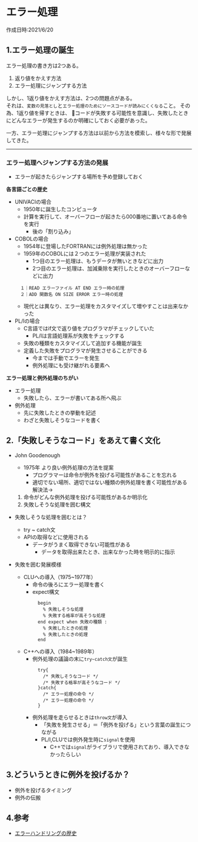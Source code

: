 # エラー処理
作成日時:2021/6/20


## 1.エラー処理の誕生

エラー処理の書き方は2つある。

1. 返り値をかえす方法
2. エラー処理にジャンプする方法

しかし、1返り値をかえす方法は、2つの問題点がある。   
それは、`変数の見落とし`と`エラー処理のためにソースコードが読みにくくなる`こと。
その為、1返り値を帰すときは、
👀コードが失敗する可能性を意識し、失敗したときにどんなエラーが発生するのか明確にしておく必要があった。

一方、エラー処理にジャンプする方法は以前から方法を模索し、様々な形で発展してきた。

---

### エラー処理へジャンプする方法の発展

* エラーが起きたらジャンプする場所を予め登録しておく

**各言語ごとの歴史**
* UNIVACIの場合
  * 1950年に誕生したコンピュータ
  * 計算を実行して、オーバーフローが起きたら000番地に置いてある命令を実行
    * 後の「割り込み」
* COBOLの場合
  * 1954年に登場したFORTRANには例外処理は無かった
  * 1959年のCOBOLには２つのエラー処理が実装された
    * 1つ目のエラー処理は、もうデータが無いときなどに出力
    * 2つ目のエラー処理は、加減乗除を実行したときのオーバーフローなどに出力
  ```
    １｜READ エラーファイル AT END エラー時の処理
    ２｜ADD 関数名 ON SIZE ERROR エラー時の処理
  ```
  * 現代とは異なり、エラー処理をカスタマイズして増やすことは出来なかった
* PL/Iの場合
  * C言語ではif文で返り値をプログラマがチェックしていた
    * PL/Iは言語処理系が失敗をチェックする
  * 失敗の種類をカスタマイズして追加する機能が誕生
  * 定義した失敗をプログラマが発生させることができる
    * 今までは手動でエラーを発生
    * 例外処理にも受け継がれる要素へ

**エラー処理と例外処理のちがい**
- エラー処理
  - 失敗したら、エラーが書いてある所へ飛ぶ
- 例外処理
  - 先に失敗したときの挙動を記述
  - わざと失敗しそうなコードを書く

## 2.「失敗しそうなコード」をあえて書く文化
* John Goodenough
  * 1975年 より良い例外処理の方法を提案
    * プログラマーは命令が例外を投げる可能性があることを忘れる
    * 適切でない場所、適切ではない種類の例外処理を書く可能性がある
  解決法→
  1. 命令がどんな例外処理を投げる可能性があるか明示化
  2. 失敗しそうな処理を囲む構文

* 失敗しそうな処理を囲むとは？
  * try ~ catch文
  * APIの取得などに使用される
    * データがうまく取得できない可能性がある
      * データを取得出来たとき、出来なかった時を明示的に指示


* 失敗を囲む発展模様
  * CLUへの導入（1975~1977年）
    * 命令の後ろにエラー処理を書く
    * expect構文
      ```
        begin
          % 失敗しそうな処理
          % 失敗する格率が高そうな処理
        end expect when 失敗の種類 :
          % 失敗したときの処理
          % 失敗したときの処理
        end
      ```
  * C++への導入（1984~1989年）
    * 例外処理の議論の末に`try~catch文`が誕生
      ```
        try{
          /* 失敗しそうなコード */
          /* 失敗する格率が高そうなコード */
        }catch{
          /* エラー処理の命令 */
          /* エラー処理の命令 */
        }
      ```
    * 例外処理を走らせるときは`throw文`が導入
      * 「失敗を発生させる」＝「例外を投げる」という言葉の誕生につながる
      * PL/I,CLUでは例外発生時に`signal`を使用
        * C++では`signal`がライブラリで使用されており、導入できなかったらしい

## 3.どういうときに例外を投げるか？
* 例外を投げるタイミング
* 例外の伝搬

## 4.参考
* [エラーハンドリングの歴史](https://faithandbrave.github.io/article/error_handling.html)